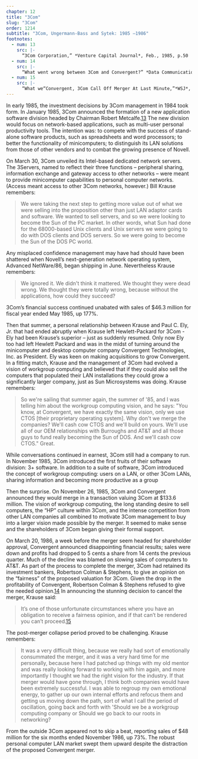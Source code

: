```yaml
---
chapter: 12
title: "3Com"
slug: "3Com"
order: 1214
subtitle: "3Com, Ungermann-Bass and Sytek: 1985 –1986"
footnotes:
  - num: 13
    src: |-
      “3Com Corporation,” *Venture Capital Journal*, Feb., 1985, p.50 
  - num: 14
    src: |-
      “What went wrong between 3Com and Convergent?” *Data Communications*, May 1986, p. 97; 
  - num: 15
    src: |-
      “What we“Convergent, 3Com Call Off Merger At Last Minute,”*WSJ*, March 27, 1986, p.
---
```


In early 1985, the investment decisions by 3Com management in 1984 took form. In January 1985, 3Com announced the formation of a new application software division headed by Chairman Robert Metcalfe.<a name="fnloc13" href="#fn13">13</a> The new division would focus on network-based applications, such as multi-user personal productivity tools. The intention was: to compete with the success of stand-alone software products, such as spreadsheets and word processors; to better the functionality of minicomputers; to distinguish its LAN solutions from those of other vendors and to combat the growing presence of Novell.

On March 30, 3Com unveiled its Intel-based dedicated network servers. The 3Servers, named to reflect their three functions – peripheral sharing, information exchange and gateway access to other networks – were meant to provide minicomputer capabilities to personal computer networks. (Access meant access to other 3Com networks, however.) Bill Krause remembers:

>We were taking the next step to getting more value out of what we were selling into the proposition other than just LAN adaptor cards and software. We wanted to sell servers, and so we were looking to become the Sun of the PC market. In other words, what Sun had done for the 68000-based Unix clients and Unix servers we were going to do with DOS clients and DOS servers. So we were going to become the Sun of the DOS PC world.

Any misplaced confidence management may have had should have been shattered when Novell’s next-generation network operating system, Advanced NetWare/86, began shipping in June. Nevertheless Krause remembers:

>We ignored it. We didn't think it mattered. We thought they were dead wrong. We thought they were totally wrong, because without the applications, how could they succeed?

3Com’s financial success continued unabated with sales of $46.3 million for fiscal year ended May 1985, up 177%.

Then that summer, a personal relationship between Krause and Paul C. Ely, Jr. that had ended abruptly when Krause left Hewlett-Packard for 3Com - Ely had been Krause’s superior – just as suddenly resumed. Only now Ely too had left Hewlett Packard and was in the midst of turning around the minicomputer and desktop computer company Convergent Technologies, Inc. as President. Ely was keen on making acquisitions to grow Convergent. In a fitting match, Krause and the management of 3Com had evolved a vision of workgroup computing and believed that if they could also sell the computers that populated their LAN installations they could grow a significantly larger company, just as Sun Microsystems was doing. Krause remembers:

>So we're sailing that summer again, the summer of '85, and I was telling him about the workgroup computing vision, and he says: "You know, at Convergent, we have exactly the same vision, only we use CTOS [their proprietary operating system]. Why don't we merge the companies?  We'll cash cow CTOS and we'll build on yours. We'll use all of our OEM relationships with Burroughs and AT&T and all those guys to fund really becoming the Sun of DOS. And we'll cash cow CTOS." Great.

While conversations continued in earnest, 3Com still had a company to run. In November 1985, 3Com introduced the first fruits of their software division: 3+ software. In addition to a suite of software, 3Com introduced the concept of workgroup computing: users on a LAN, or other 3Com LANs, sharing information and becoming more productive as a group

Then the surprise. On November 26, 1985, 3Com and Convergent announced they would merge in a transaction valuing 3Com at $133.6 million. The vision of workgroup computing, the long standing desire to sell computers, the “HP” culture within 3Com, and the intense competition from other LAN companies all combined to motivate 3Com management to buy into a larger vision made possible by the merger. It seemed to make sense and the shareholders of 3Com began giving their formal support.

On March 20, 1986, a week before the merger seem headed for shareholder approval, Convergent announced disappointing financial results; sales were down and profits had dropped to 5 cents a share from 14 cents the previous quarter. Much of the decline was blamed on slowing sales of computers to AT&T. As part of the process to complete the merger, 3Com had retained its investment bankers, Robertson Colman & Stephens, to give an opinion on the “fairness” of the proposed valuation for 3Com. Given the drop in the profitability of Convergent, Robertson Colman & Stephens refused to give the needed opinion.<a name="fnloc14" href="#fn14">14</a>  In announcing the stunning decision to cancel the merger, Krause said:

>It’s one of those unfortunate circumstances where you have an obligation to receive a fairness opinion, and if that can’t be rendered you can’t proceed.<a name="fnloc15" href="#fn15">15</a>

The post-merger collapse period proved to be challenging. Krause remembers:

>It was a very difficult thing, because we really had sort of emotionally consummated the merger, and it was a very hard time for me personally, because here I had patched up things with my old mentor and was really looking forward to working with him again, and more importantly I thought we had the right vision for the industry. If that merger would have gone through, I think both companies would have been extremely successful. I was able to regroup my own emotional energy, to gather up our own internal efforts and refocus them and getting us moving down the path, sort of what I call the period of oscillation, going back and forth with 'Should we be a workgroup computing company or Should we go back to our roots in networking?

From the outside 3Com appeared not to skip a beat, reporting sales of $48 million for the six months ended November 1986, up 73%. The robust personal computer LAN market swept them upward despite the distraction of the proposed Convergent merger.
